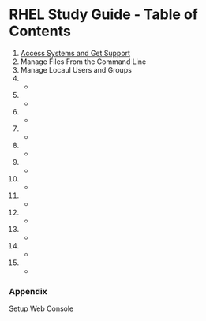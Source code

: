 # RHEL Study Guide - Table of Contents

1. [Access Systems and Get Support](https://github.com/pslucas0212/RHEL-Study-Guide-Access-Systems-and-Get-Support/tree/main)
2. Manage Files From the Command Line
3. Manage Locaul Users and Groups
4. -
5. -
6. -
7. -
8. -
9. -
10. -
11. -
12. -
13. -
14. -
15. -

### Appendix
Setup Web Console
